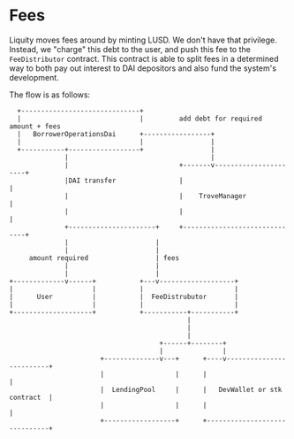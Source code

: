 # Fees

Liquity moves fees around by minting LUSD. We don't have that privilege.  
Instead, we "charge" this debt to the user, and push this fee to the `FeeDistributor` contract. This contract is able to split fees in a determined way to both pay out interest to DAI depositors and also fund the system's development.

The flow is as follows:
```
  +------------------------------+
  |                              |         add debt for required amount + fees
  |   BorrowerOperationsDai      +-----------------+
  |                              |                 |
  +-----------+------------------+                 |
              |                                    |
              |                            +-------v----------------------+
              |DAI transfer                |                              |
              |                            |    TroveManager              |
              |                            |                              |
              +----------------------+     +------------------------------+
              |                      |
              |                      |
     amount required                 | fees
              |                      |
              |                      |
+-------------v------+           +---v-------------------+
|                    |           |                       |
|      User          |           |  FeeDistrubutor       |
|                    |           |                       |
+--------------------+           +-----------+-----------+
                                             |
                                             |
                                             |
                                      +------+--------+
                                      |               |
                       +--------------v---+      +----v-------------------------+
                       |                  |      |                              |
                       |  LendingPool     |      |   DevWallet or stk contract  |
                       |                  |      |                              |
                       +------------------+      +------------------------------+
```